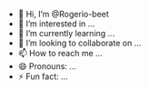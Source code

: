 - 👋 Hi, I’m @Rogerio-beet
- 👀 I’m interested in ...
- 🌱 I’m currently learning ...
- 💞️ I’m looking to collaborate on ...
- 📫 How to reach me ...
- 😄 Pronouns: ...
- ⚡ Fun fact: ...

<!---
Rogerio-beet/Rogerio-beet is a ✨ special ✨ repository because its `README.md` (this file) appears on your GitHub profile.
You can click the Preview link to take a look at your changes.
--->
